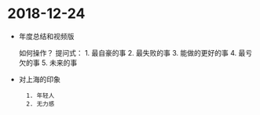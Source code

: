 # 2018-12-24


- 年度总结和视频版

	如何操作？
	提问式：
		1. 最自豪的事
		2. 最失败的事
		3. 能做的更好的事
		4. 最亏欠的事
		5. 未来的事

- 对上海的印象

		1. 年轻人
		2. 无力感
